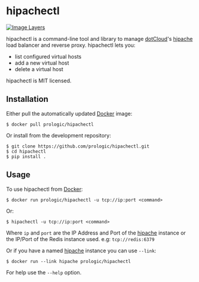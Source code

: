 hipachectl
==========

[![Image Layers](https://badge.imagelayers.io/prologic/hipachectl:latest.svg)](https://imagelayers.io/?images=prologic/hipachectl:latest)

hipachectl is a command-line tool and library to manage [dotCloud](http://dotcloud.com/)'s [hipache](https://github.com/hipache/hipache) load balancer and reverse proxy. hipachectl lets you:

-   list configured virtual hosts
-   add a new virtual host
-   delete a virtual host

hipachectl is MIT licensed.

Installation
------------

Either pull the automatically updated [Docker](http://docker.com/) image:

    $ docker pull prologic/hipachectl

Or install from the development repository:

    $ git clone https://github.com/prologic/hipachectl.git
    $ cd hipachectl
    $ pip install .

Usage
-----

To use hipachectl from [Docker](http://docker.com/):

    $ docker run prologic/hipachectl -u tcp://ip:port <command>

Or:

    $ hipachectl -u tcp://ip:port <command>

Where `ip` and `port` are the IP Address and Port of the [hipache](https://github.com/hipache/hipache) instance or the IP/Port of the Redis instance used. e.g: `tcp://redis:6379`

Or if you have a named [hipache](https://github.com/hipache/hipache) instance you can use `--link`:

    $ docker run --link hipache prologic/hipachectl

For help use the `--help` option.
